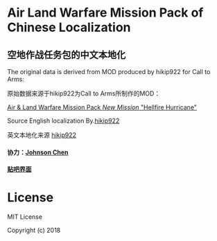 # Air Land Warfare Mission Pack of Chinese Localization
## 空地作战任务包的中文本地化

The original data is derived from MOD produced by hikip922 for Call to Arms:

原始数据来源于hikip922为Call to Arms所制作的MOD：

[Air & Land Warfare Mission Pack *New Mission* "Hellfire Hurricane"](https://steamcommunity.com/sharedfiles/filedetails/?id=1433544352 "Steam创意工坊")

Source English localization By.[hikip922](https://steamcommunity.com/id/hikip922)

英文本地化来源 [hikip922](https://steamcommunity.com/id/hikip922)

#### 协力：[Johnson Chen](https://steamcommunity.com/profiles/76561198088693501)

#### [贴吧界面](https://tieba.baidu.com/p/5946354928?red_tag=1161234349&traceid=)

# License
MIT License

Copyright (c) 2018
